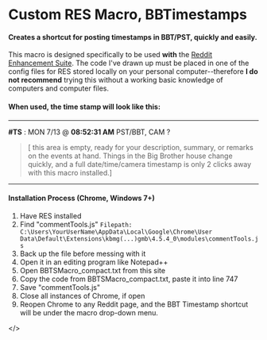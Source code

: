# Custom RES Macro, BBTimestamps
#### Creates a shortcut for posting timestamps in BBT/PST, quickly and easily.

This macro is designed specifically to be used **with** the [Reddit Enhancement Suite](http://redditenhancementsuite.com/).
The code I've drawn up must be placed in one of the config files for RES stored locally on your personal computer--therefore **I do not recommend** trying this without a working basic knowledge of computers and computer files.

#### When used, the time stamp will look like this:

---
**\#TS** : MON 7/13 @ **08:52:31 AM** PST/BBT, CAM ? 

> [ this area is empty, ready for your description, summary, or remarks on the events at hand. Things in the Big Brother house change quickly, and a full date/time/camera timestamp is only 2 clicks away with this macro installed.]

---

#### Installation Process (Chrome, Windows 7+)
1. Have RES installed
2. Find "commentTools.js" 
`Filepath: C:\Users\YourUserName\AppData\Local\Google\Chrome\User Data\Default\Extensions\kbmg(...)gmb\4.5.4_0\modules\commentTools.js`
3. Back up the file before messing with it
4. Open it in an editing program like Notepad++
5. Open BBTSMacro_compact.txt from this site
5. Copy the code from BBTSMacro_compact.txt, paste it into line 747
6. Save "commentTools.js"
8. Close all instances of Chrome, if open
9. Reopen Chrome to any Reddit page, and the BBT Timestamp shortcut will be under the macro drop-down menu.

</>
